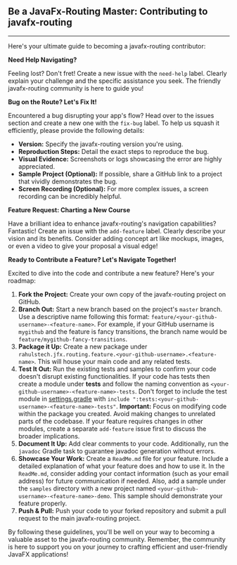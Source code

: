 ## Be a JavaFx-Routing Master: Contributing to javafx-routing

---

Here's your ultimate guide to becoming a javafx-routing contributor:

**Need Help Navigating?**

Feeling lost? Don't fret! Create a new issue with the `need-help` label. Clearly explain your challenge and the specific assistance you seek. The friendly javafx-routing community is here to guide you!

**Bug on the Route? Let's Fix It!**

Encountered a bug disrupting your app's flow? Head over to the issues section and create a new one with the `fix-bug` label. To help us squash it efficiently, please provide the following details:

* **Version:** Specify the javafx-routing version you're using.
* **Reproduction Steps:** Detail the exact steps to reproduce the bug.
* **Visual Evidence:** Screenshots or logs showcasing the error are highly appreciated.
* **Sample Project (Optional):** If possible, share a GitHub link to a project that vividly demonstrates the bug.
* **Screen Recording (Optional):** For more complex issues, a screen recording can be incredibly helpful.

**Feature Request: Charting a New Course**

Have a brilliant idea to enhance javafx-routing's navigation capabilities? Fantastic! Create an issue with the `add-feature` label. Clearly describe your vision and its benefits. Consider adding concept art like mockups, images, or even a video to give your proposal a visual edge!

**Ready to Contribute a Feature? Let's Navigate Together!** ️

Excited to dive into the code and contribute a new feature? Here's your roadmap:

1. **Fork the Project:** Create your own copy of the javafx-routing project on GitHub.
2. **Branch Out:** Start a new branch based on the project's `master` branch. Use a descriptive name following this format: `feature/<your-github-username>-<feature-name>`. For example, if your GitHub username is `mygithub` and the feature is fancy transitions, the branch name would be `feature/mygithub-fancy-transitions`.
3. **Package it Up:** Create a new package under `rahulstech.jfx.routing.feature.<your-github-username>.<feature-name>`. This will house your main code and any related tests.
4. **Test It Out:** Run the existing tests and samples to confirm your code doesn't disrupt existing functionalities. If your code has tests then create a module under **tests** and follow the naming convention as `<your-github-username>-<feature-name>-tests`. Don't forget to include the test module in [settings.gradle](./settings.gradle) with `include ":tests:<your-github-username>-<feature-name>-tests"`. **Important:** Focus on modifying code within the package you created. Avoid making changes to unrelated parts of the codebase. If your feature requires changes in other modules, create a separate `add-feature` issue first to discuss the broader implications.
5. **Document It Up:** Add clear comments to your code. Additionally, run the `javadoc` Gradle task to guarantee javadoc generation without errors.
6. **Showcase Your Work:** Create a `ReadMe.md` file for your feature. Include a detailed explanation of what your feature does and how to use it.  In the `ReadMe.md`, consider adding your contact information (such as your email address) for future communication if needed. Also, add a sample under the `samples` directory with a new project named `<your-github-username>-<feature-name>-demo`. This sample should demonstrate your feature properly.
7. **Push & Pull:** Push your code to your forked repository and submit a pull request to the main javafx-routing project.

By following these guidelines, you'll be well on your way to becoming a valuable asset to the javafx-routing community. Remember, the community is here to support you on your journey to crafting efficient and user-friendly JavaFX applications!